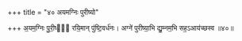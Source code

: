 +++
title = "४० अयमग्निः पुरीष्यो"

+++
अ॒यम॒ग्निः पु॒री॒ष्यो᳖ रयि॒मान् पु॑ष्टि॒वर्ध॑नः। अग्ने॑ पुरीष्या॒भि द्यु॒म्नम॒भि सह॒ऽआय॑च्छस्व ॥४०॥